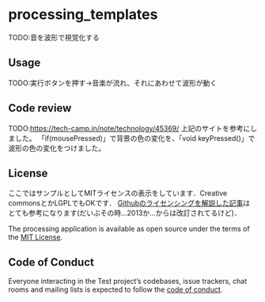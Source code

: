 # processing_templates

TODO:音を波形で視覚化する

## Usage

TODO:実行ボタンを押す→音楽が流れ、それにあわせて波形が動く
## Code review

TODO:https://tech-camp.in/note/technology/45369/
上記のサイトを参考にしました。
「if(mousePressed)」で背景の色の変化を、「void keyPressed()」で波形の色の変化をつけました。

## License

ここではサンプルとしてMITライセンスの表示をしています．Creative commonsとかLGPLでもOKです．
[Githubのライセンシングを解説した記事](https://www.catch.jp/oss-license/2013/09/10/github/)は
とても参考になります(だいぶその時...2013か...からは改訂されてるけど)．

The processing application is available as open source under the terms of the [MIT License](https://opensource.org/licenses/MIT).

## Code of Conduct

Everyone interacting in the Test project’s codebases, issue trackers, chat rooms and mailing lists is expected to follow the [code of conduct](https://github.com/[USERNAME]/processing_templates/blob/master/CODE_OF_CONDUCT.md).

